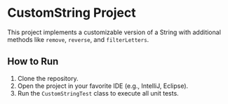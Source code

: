 # CustomString Project

This project implements a customizable version of a String with additional methods like `remove`, `reverse`, and `filterLetters`.

## How to Run

1. Clone the repository.
2. Open the project in your favorite IDE (e.g., IntelliJ, Eclipse).
3. Run the `CustomStringTest` class to execute all unit tests.
